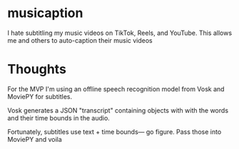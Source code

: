 # musicaption
I hate subtitling my music videos on TikTok, Reels, and YouTube. This allows me and others to auto-caption their music videos

# Thoughts
For the MVP I'm using an offline speech recognition model from Vosk and MoviePY for subtitles. 

Vosk generates a JSON "transcript" containing objects with with the words and their time bounds in the audio.

Fortunately, subtitles use text + time bounds— go figure. Pass those into MoviePY and voila
